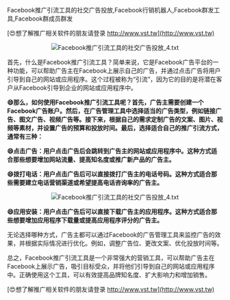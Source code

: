 Facebook推广引流工具的社交广告投放,Facebook行销机器人,Facebook群发工具,Facebook群成员群发

[😍想了解推广相关软件的朋友请登录 http://www.vst.tw](http://www.vst.tw)

 <center><img src="https://vst.tw/MP4/tuiguang/png/7.png" alt="Facebook推广引流工具的社交广告投放_4.txt"></center>

首先，什么是Facebook推广引流工具？简单来说，它是Facebook广告平台的一种功能，可以帮助广告主在Facebook上展示自己的广告，并通过点击广告将用户引导到自己的网站或应用程序。这个过程被称为“引流”，因为它的目的是将潜在客户从Facebook引导到企业的网站或应用程序中。

**😄那么，如何使用Facebook推广引流工具呢？首先，广告主需要创建一个Facebook广告账户。然后，在广告管理工具中选择适当的广告类型，例如链接广告、图文广告、视频广告等。接下来，根据自己的需求定制广告的文案、图片、视频等素材，并设置广告的预算和投放时间。最后，选择适合自己的推广引流方式，通常有三种：**

**😄点击广告：用户点击广告后会跳转到广告主的网站或应用程序中。这种方式适合那些想要增加网站流量、提高知名度或推广新产品的广告主。**

**😄拨打电话：用户点击广告后可以直接拨打广告主的电话号码。这种方式适合那些需要建立电话营销渠道或希望提高电话咨询率的广告主。**

 <center><img src="https://vst.tw/MP4/tuiguang/png/6.png" alt="Facebook推广引流工具的社交广告投放_4.txt"></center>

**😄应用安装：用户点击广告后可以直接下载广告主的应用程序。这种方式适合那些想要增加应用程序下载量或提高应用程序评分的广告主。**

无论选择哪种方式，广告主都可以通过Facebook的广告管理工具来监控广告的效果，并根据实际情况进行优化。例如，调整广告位、更改文案、优化投放时间等。

总之，Facebook推广引流工具是一个非常强大的营销工具，可以帮助广告主在Facebook上展示广告，吸引目标受众，并将他们引导到自己的网站或应用程序中。正确使用这个工具，可以有效提高品牌知名度、扩大影响力和增加销售。

[😍想了解推广相关软件的朋友请登录 http://www.vst.tw](http://www.vst.tw)



